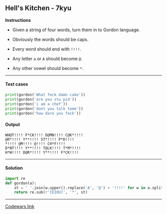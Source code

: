 ## Hell's Kitchen - 7kyu

**Instructions**

- Given a string of four words, turn them in to Gordon language.

- Obviously the words should be caps. 

- Every word should end with `!!!!`.

- Any letter `a` or `A` should become `@`.

- Any other vowel should become `*`.

---

#### Test cases

```python
print(gordon('What feck damn cake'))
print(gordon('are you stu pid'))
print(gordon('i am a chef'))
print(gordon('dont you talk tome'))
print(gordon('how dare you feck'))
```

#### Output 

```
WH@T!!!! F*CK!!!! D@MN!!!! C@K*!!!!
@R*!!!! Y**!!!! ST*!!!! P*D!!!!
*!!!! @M!!!! @!!!! CH*F!!!!
D*NT!!!! Y**!!!! T@LK!!!! T*M*!!!!
H*W!!!! D@R*!!!! Y**!!!! F*CK!!!!
```

---

#### Solution

```python
import re
def gordon(a):
    st = ' '.join(w.upper().replace('A', '@') + '!!!!' for w in a.split())
    return re.sub(r'[EIOU]', '*', st)
```

---

[Codewars link](https://www.codewars.com/kata/57d1f36705c186d018000813)
